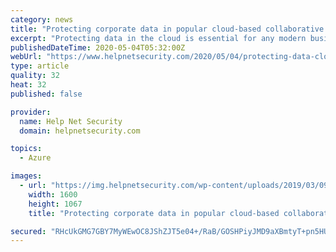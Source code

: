 ```yaml
---
category: news
title: "Protecting corporate data in popular cloud-based collaborative apps"
excerpt: "Protecting data in the cloud is essential for any modern business. You need preventive security in place to ensure that the data stays completely secure."
publishedDateTime: 2020-05-04T05:32:00Z
webUrl: "https://www.helpnetsecurity.com/2020/05/04/protecting-data-cloud/"
type: article
quality: 32
heat: 32
published: false

provider:
  name: Help Net Security
  domain: helpnetsecurity.com

topics:
  - Azure

images:
  - url: "https://img.helpnetsecurity.com/wp-content/uploads/2019/03/09094858/cloud.jpg"
    width: 1600
    height: 1067
    title: "Protecting corporate data in popular cloud-based collaborative apps"

secured: "RHcUkGMG7GBY7MyWEwOC8JShZJT5e04+/RaB/GOSHPiyJMD9aXBmtyT+pn5HUknduZ+Y8dvAoKH/nRxz295o0IKu6ro8PhzE+q8j/jzEeRyNKBsF4Uo8jhy7jngAQHXR5E5jpup3VK0hbI+Ou9PKZSmMuVZ586I/DYT2D01YKySLL/875pwGtQi/Pdet7fkjtKCGnpAVwsIYhgDmN2YVlBzJAXMcLmDc3htFfUrq9QNTUeCNzBAU8GZ1LjC+vqN9nh8dpCR5TM1A/p86GY9BwVCbLCUzJNaDAp/371GU/W0to5ECdPVXwlAgZ33AdU+l5BaMNzc8Afb6iZc54iu4uXTccmDZXrRYZCgSsi0PxotYIP1/GWQ0mnxatTx4XuuUrdDag5W1h1dC/8L4EeY5V+hfZiBqSIAbEsaXOYoMr6NTkUPpph6HLrBAejHT7uFg5z/H/09mQ/+MIpqJDt5YflVMZ8kwO40HrnCP8D+f1Qk=;0rnI8eHZxCDhXOsjOIPFFQ=="
---
```


